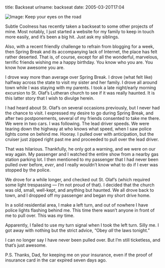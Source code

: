 title: Backseat
urlname: backseat
date: 2005-03-20T17:04

![Image: Keep your eyes on the road][a]

Subtle Coolness has recently taken a backseat to some other projects of mine. Most notably, I just started a website for
my family to keep in touch more easily, and it&#x02bc;s been a big hit. Just ask my siblings.

Also, with a recent friendly challenge to refrain from blogging for a week, then Spring Break and its accompanying lack
of Internet, the place has felt rather deserted. That is, of course, except for all the wonderful, marvelous, terrific
friends wishing me a happy birthday. You know who you are. You know how awesome you are.

I drove way more than average over Spring Break. I drove (what felt like) halfway across the state to visit my sister
and her family. I drove all around town while I was staying with my parents. I took a late night/early morning excursion
to St. Olaf&#x02bc;s Lutheran church to see if it was really haunted. It is this latter story that I wish to divulge
herein.

I had heard about St. Olaf&#x02bc;s on several occasions previously, but I never had the chance to visit. I expressed my
desire to go during Spring Break, and after two postponements, several of my friends consented to take me there. We were
in two cars. I was following. The lead driver speeds. We were tearing down the highway at who knows what speed, when I
saw police lights come on behind me. Hooray. I pulled over with anticipation, but the cruiser just zipped right past me
and proceeded to pull over the lead driver.

That was hilarious. Thankfully, he only got a warning, and we were on our way again. My passenger and I watched the
entire show from a nearby gas station parking lot. I then mentioned to my passenger that I had never been pulled over
before, _ever_, and I really wouldn&#x02bc;t know what to do if I ever was stopped by the police.

We drove for a while longer, and checked out St. Olaf&#x02bc;s (which required some light trespassing &mdash; I&#x02bc;m
not proud of that). I decided that the church was old, small, well-kept, and anything but haunted. We all drove back to
town, and I dropped off my passenger and began my short drive home.

In a solid residential area, I make a left turn, and out of nowhere I have police lights flashing behind me. This time
there wasn&#x02bc;t anyone in front of me to pull over. This was _my_ time.

Apparently, I failed to use my turn signal when I took the left turn. Silly me. I got away with nothing but the strict
advice, &ldquo;Obey _all_ the laws tonight.&rdquo;

I can no longer say I have never been pulled over. But I&#x02bc;m still ticketless, and that&#x02bc;s just awesome.

P.S. Thanks, Dad, for keeping me on your insurance, even if the proof of insurance card in the car expired seven days
ago.

[a]: {static}/images/2005-03-20-rearview.jpg
